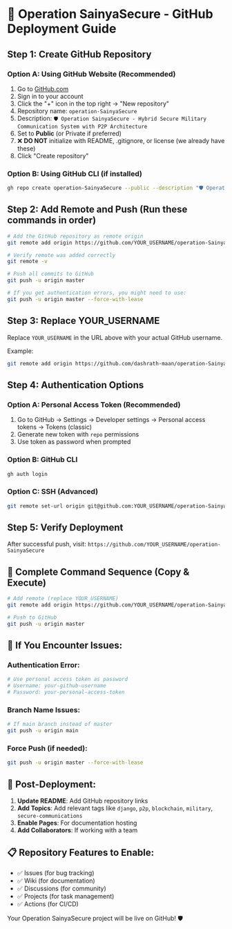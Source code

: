 # 🚀 Operation SainyaSecure - GitHub Deployment Guide

## Step 1: Create GitHub Repository

### Option A: Using GitHub Website (Recommended)
1. Go to [GitHub.com](https://github.com)
2. Sign in to your account
3. Click the "+" icon in the top right → "New repository"
4. Repository name: `operation-SainyaSecure`
5. Description: `🛡️ Operation SainyaSecure - Hybrid Secure Military Communication System with P2P Architecture`
6. Set to **Public** (or Private if preferred)
7. ❌ **DO NOT** initialize with README, .gitignore, or license (we already have these)
8. Click "Create repository"

### Option B: Using GitHub CLI (if installed)
```bash
gh repo create operation-SainyaSecure --public --description "🛡️ Operation SainyaSecure - Hybrid Secure Military Communication System"
```

## Step 2: Add Remote and Push (Run these commands in order)

```bash
# Add the GitHub repository as remote origin
git remote add origin https://github.com/YOUR_USERNAME/operation-SainyaSecure.git

# Verify remote was added correctly
git remote -v

# Push all commits to GitHub
git push -u origin master

# If you get authentication errors, you might need to use:
git push -u origin master --force-with-lease
```

## Step 3: Replace YOUR_USERNAME
Replace `YOUR_USERNAME` in the URL above with your actual GitHub username.

Example:
```bash
git remote add origin https://github.com/dashrath-maan/operation-SainyaSecure.git
```

## Step 4: Authentication Options

### Option A: Personal Access Token (Recommended)
1. Go to GitHub → Settings → Developer settings → Personal access tokens → Tokens (classic)
2. Generate new token with `repo` permissions
3. Use token as password when prompted

### Option B: GitHub CLI
```bash
gh auth login
```

### Option C: SSH (Advanced)
```bash
git remote set-url origin git@github.com:YOUR_USERNAME/operation-SainyaSecure.git
```

## Step 5: Verify Deployment
After successful push, visit:
`https://github.com/YOUR_USERNAME/operation-SainyaSecure`

## 🎯 Complete Command Sequence (Copy & Execute)

```bash
# Add remote (replace YOUR_USERNAME)
git remote add origin https://github.com/YOUR_USERNAME/operation-SainyaSecure.git

# Push to GitHub
git push -u origin master
```

## 🔧 If You Encounter Issues:

### Authentication Error:
```bash
# Use personal access token as password
# Username: your-github-username
# Password: your-personal-access-token
```

### Branch Name Issues:
```bash
# If main branch instead of master
git push -u origin main
```

### Force Push (if needed):
```bash
git push -u origin master --force-with-lease
```

## 🎉 Post-Deployment:

1. **Update README**: Add GitHub repository links
2. **Add Topics**: Add relevant tags like `django`, `p2p`, `blockchain`, `military`, `secure-communications`
3. **Enable Pages**: For documentation hosting
4. **Add Collaborators**: If working with a team

## 📋 Repository Features to Enable:
- ✅ Issues (for bug tracking)
- ✅ Wiki (for documentation)
- ✅ Discussions (for community)
- ✅ Projects (for task management)
- ✅ Actions (for CI/CD)

Your Operation SainyaSecure project will be live on GitHub! 🛡️